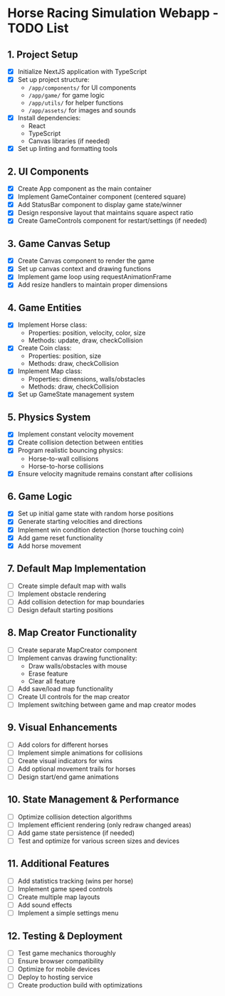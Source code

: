 # Horse Racing Simulation Webapp - TODO List

## 1. Project Setup
- [X] Initialize NextJS application with TypeScript
- [X] Set up project structure:
  - `/app/components/` for UI components
  - `/app/game/` for game logic
  - `/app/utils/` for helper functions
  - `/app/assets/` for images and sounds
- [X] Install dependencies:
  - React
  - TypeScript
  - Canvas libraries (if needed)
- [X] Set up linting and formatting tools

## 2. UI Components
- [X] Create App component as the main container
- [X] Implement GameContainer component (centered square)
- [X] Add StatusBar component to display game state/winner
- [X] Design responsive layout that maintains square aspect ratio
- [X] Create GameControls component for restart/settings (if needed)

## 3. Game Canvas Setup
- [X] Create Canvas component to render the game
- [X] Set up canvas context and drawing functions
- [X] Implement game loop using requestAnimationFrame
- [X] Add resize handlers to maintain proper dimensions

## 4. Game Entities
- [X] Implement Horse class:
  - Properties: position, velocity, color, size
  - Methods: update, draw, checkCollision
- [X] Create Coin class:
  - Properties: position, size
  - Methods: draw, checkCollision
- [X] Implement Map class:
  - Properties: dimensions, walls/obstacles
  - Methods: draw, checkCollision
- [X] Set up GameState management system

## 5. Physics System
- [X] Implement constant velocity movement
- [X] Create collision detection between entities
- [X] Program realistic bouncing physics:
  - Horse-to-wall collisions
  - Horse-to-horse collisions
- [X] Ensure velocity magnitude remains constant after collisions

## 6. Game Logic
- [X] Set up initial game state with random horse positions
- [X] Generate starting velocities and directions
- [X] Implement win condition detection (horse touching coin)
- [X] Add game reset functionality
- [X] Add horse movement

## 7. Default Map Implementation
- [ ] Create simple default map with walls
- [ ] Implement obstacle rendering
- [ ] Add collision detection for map boundaries
- [ ] Design default starting positions

## 8. Map Creator Functionality
- [ ] Create separate MapCreator component
- [ ] Implement canvas drawing functionality:
  - Draw walls/obstacles with mouse
  - Erase feature
  - Clear all feature
- [ ] Add save/load map functionality
- [ ] Create UI controls for the map creator
- [ ] Implement switching between game and map creator modes

## 9. Visual Enhancements
- [ ] Add colors for different horses
- [ ] Implement simple animations for collisions
- [ ] Create visual indicators for wins
- [ ] Add optional movement trails for horses
- [ ] Design start/end game animations

## 10. State Management & Performance
- [ ] Optimize collision detection algorithms
- [ ] Implement efficient rendering (only redraw changed areas)
- [ ] Add game state persistence (if needed)
- [ ] Test and optimize for various screen sizes and devices

## 11. Additional Features
- [ ] Add statistics tracking (wins per horse)
- [ ] Implement game speed controls
- [ ] Create multiple map layouts
- [ ] Add sound effects
- [ ] Implement a simple settings menu

## 12. Testing & Deployment
- [ ] Test game mechanics thoroughly
- [ ] Ensure browser compatibility
- [ ] Optimize for mobile devices
- [ ] Deploy to hosting service
- [ ] Create production build with optimizations